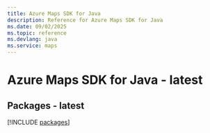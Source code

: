 ```yaml
---
title: Azure Maps SDK for Java
description: Reference for Azure Maps SDK for Java
ms.date: 09/02/2025
ms.topic: reference
ms.devlang: java
ms.service: maps
---
```

# Azure Maps SDK for Java - latest
## Packages - latest
[!INCLUDE [packages](maps-index.md)]